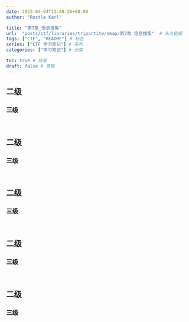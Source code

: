 ```yaml
---
date: 2022-04-04T13:48:26+08:00
author: "Rustle Karl"

title: "第7章_信息搜集"
url:  "posts/ctf/libraries/tripartite/nmap/第7章_信息搜集"  # 永久链接
tags: ["CTF", "README"] # 标签
series: ["CTF 学习笔记"] # 系列
categories: ["学习笔记"] # 分类

toc: true # 目录
draft: false # 草稿
---
```


## 二级

### 三级

```shell

```

```shell

```


## 二级

### 三级

```shell

```

```shell

```


## 二级

### 三级

```shell

```

```shell

```


## 二级

### 三级

```shell

```

```shell

```


## 二级

### 三级

```shell

```

```shell

```


